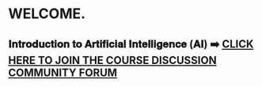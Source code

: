 # WELCOME.
## 𝐈𝐧𝐭𝐫𝐨𝐝𝐮𝐜𝐭𝐢𝐨𝐧 𝐭𝐨 𝐀𝐫𝐭𝐢𝐟𝐢𝐜𝐢𝐚𝐥 𝐈𝐧𝐭𝐞𝐥𝐥𝐢𝐠𝐞𝐧𝐜𝐞 (𝐀𝐈) ➡️ [CLICK HERE TO JOIN THE COURSE DISCUSSION COMMUNITY FORUM](https://chat.whatsapp.com/BUlLx6LgojHIPGUDeCEyhK)
